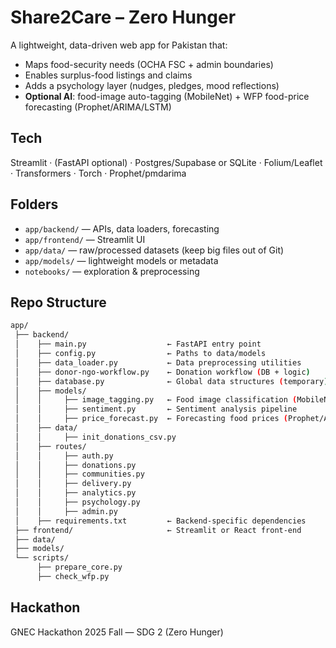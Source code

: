 # Share2Care – Zero Hunger

A lightweight, data-driven web app for Pakistan that:
- Maps food-security needs (OCHA FSC + admin boundaries)
- Enables surplus-food listings and claims
- Adds a psychology layer (nudges, pledges, mood reflections)
- **Optional AI**: food-image auto-tagging (MobileNet) + WFP food-price forecasting (Prophet/ARIMA/LSTM)

## Tech
Streamlit · (FastAPI optional) · Postgres/Supabase or SQLite · Folium/Leaflet · Transformers · Torch · Prophet/pmdarima

## Folders
- `app/backend/` — APIs, data loaders, forecasting
- `app/frontend/` — Streamlit UI
- `app/data/` — raw/processed datasets (keep big files out of Git)
- `app/models/` — lightweight models or metadata
- `notebooks/` — exploration & preprocessing

## Repo Structure
```bash
app/
 ├── backend/
 │    ├── main.py                  ← FastAPI entry point
 │    ├── config.py                ← Paths to data/models
 │    ├── data_loader.py           ← Data preprocessing utilities
 │    ├── donor-ngo-workflow.py    ← Donation workflow (DB + logic)
 │    ├── database.py              ← Global data structures (temporary)
 │    ├── models/
 │    │     ├── image_tagging.py   ← Food image classification (MobileNet)
 │    │     ├── sentiment.py       ← Sentiment analysis pipeline
 │    │     ├── price_forecast.py  ← Forecasting food prices (Prophet/ARIMA)
 │    ├── data/
 │    │     ├── init_donations_csv.py
 │    ├── routes/
 │    │     ├── auth.py
 │    │     ├── donations.py
 │    │     ├── communities.py
 │    │     ├── delivery.py
 │    │     ├── analytics.py
 │    │     ├── psychology.py
 │    │     ├── admin.py
 │    ├── requirements.txt         ← Backend-specific dependencies
 ├── frontend/                     ← Streamlit or React front-end
 ├── data/
 ├── models/
 └── scripts/
      ├── prepare_core.py
      ├── check_wfp.py
```
## Hackathon
GNEC Hackathon 2025 Fall — SDG 2 (Zero Hunger)
